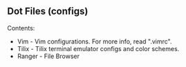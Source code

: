 ## Dot Files (configs)

Contents:
* Vim - Vim configurations. For more info, read ".vimrc".
* Tilix - Tilix terminal emulator configs and color schemes.
* Ranger - File Browser

